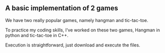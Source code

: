## A basic implementation of 2 games

We have two really popular games, namely hangman and tic-tac-toe.

To practice my coding skills, I've worked on these two games, Hangman in python and tic-tac-toe in C++.

Execution is straightforward, just download and execute the files.
